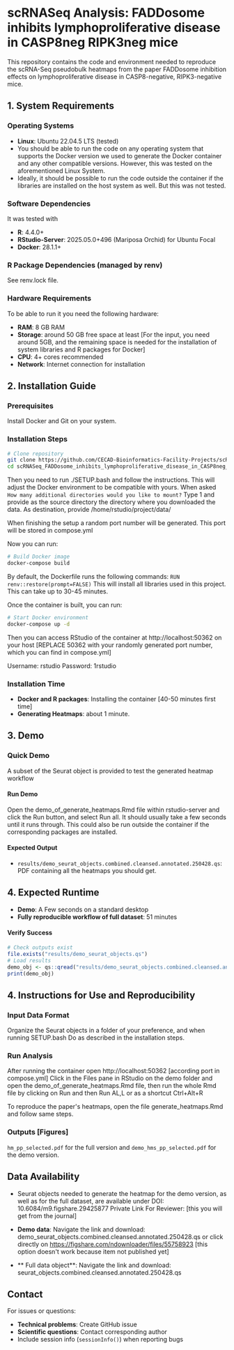 # scRNASeq Analysis: FADDosome inhibits lymphoproliferative disease in CASP8neg RIPK3neg mice

This repository contains the code and environment needed to reproduce the scRNA-Seq pseudobulk heatmaps from the paper FADDosome inhibition effects on lymphoproliferative disease in CASP8-negative, RIPK3-negative mice.

## 1. System Requirements

### Operating Systems 
- **Linux**: Ubuntu 22.04.5 LTS (tested)
- You should be able to run the code on any operating system that supports the Docker version we used to generate the Docker container and any other compatible versions. However, this was tested on the aforementioned Linux System.
- Ideally, it should be possible to run the code outside the container if the libraries are installed on the host system as well. But this was not tested.

### Software Dependencies
It was tested with
- **R**: 4.4.0+ 
- **RStudio-Server**: 2025.05.0+496 (Mariposa Orchid) for Ubuntu Focal
- **Docker**: 28.1.1+

### R Package Dependencies (managed by renv)
See renv.lock file.

### Hardware Requirements
To be able to run it you need the following hardware:
- **RAM**: 8 GB RAM
- **Storage**: around 50 GB free space at least 
[For the input, you need around 5GB, and the remaining space is needed for the installation of system libraries and R packages for Docker]
- **CPU**: 4+ cores recommended
- **Network**: Internet connection for installation

## 2. Installation Guide

### Prerequisites
Install Docker and Git on your system. 

### Installation Steps

```bash
# Clone repository
git clone https://github.com/CECAD-Bioinformatics-Facility-Projects/scRNASeq_FADDosome_inhibits_lymphoproliferative_disease_in_CASP8neg_RIPK3neg_mice.git
cd scRNASeq_FADDosome_inhibits_lymphoproliferative_disease_in_CASP8neg_RIPK3neg_mice
```
Then you need to run ./SETUP.bash and follow the instructions. This will adjust
the Docker environment to be compatible with yours. When asked
`How many additional directories would you like to mount?` Type 1 and provide
as the source directory the directory where you downloaded the data. As destination,
provide /home/rstudio/project/data/

When finishing the setup a random port number will be generated. This port will
be stored in compose.yml

Now you can run:
```bash
# Build Docker image
docker-compose build
```

By default, the Dockerfile runs the following commands:
`RUN renv::restore(prompt=FALSE)`
This will install all libraries used in this project. This can take up to 30-45 minutes. 

Once the container is built, you can run:
```bash
# Start Docker environment
docker-compose up -d
```

Then you can access RStudio of the container at http://localhost:50362 on your host 
[REPLACE 50362 with your randomly generated port number, which you can find
in compose.yml]

Username: rstudio
Password: 1rstudio


### Installation Time

- **Docker and R packages**: Installing the container [40-50 minutes first time]
- **Generating Heatmaps**: about 1 minute.


## 3. Demo

### Quick Demo
A subset of the Seurat object is provided to test the generated heatmap workflow

#### Run Demo
Open the demo_of_generate_heatmaps.Rmd file within rstudio-server and click
the Run button, and select Run all. It should usually take a few seconds until it
runs through. This could also be run outside the container if the corresponding
packages are installed.


#### Expected Output
- `results/demo_seurat_objects.combined.cleansed.annotated.250428.qs`: PDF
containing all the heatmaps you should get.

## 4. Expected Runtime
- **Demo**: A Few seconds on a standard desktop
- **Fully reproducible workflow of full dataset**: 51 minutes

#### Verify Success
```r
# Check outputs exist
file.exists("results/demo_seurat_objects.qs")
# Load results
demo_obj <- qs::qread("results/demo_seurat_objects.combined.cleansed.annotated.250428.qs")
print(demo_obj)
```

## 4. Instructions for Use and Reproducibility

### Input Data Format

Organize the Seurat objects in a folder of your preference, and when running
SETUP.bash Do as described in the installation steps.

### Run Analysis
After running the container open http://localhost:50362 [according port in compose.yml]
Click in the Files pane in RStudio on the demo folder and open the demo_of_generate_heatmaps.Rmd
file, then run the whole Rmd file by clicking on Run and then Run AL,L or as a shortcut
Ctrl+Alt+R

To reproduce the paper's heatmaps, open the file generate_heatmaps.Rmd and follow
same steps.

### Outputs [Figures]
`hm_pp_selected.pdf` for the full version and `demo_hms_pp_selected.pdf` for the demo version.


## Data Availability

- Seurat objects needed to generate the heatmap for the demo version, as well as
for the full dataset, are available under
DOI: 10.6084/m9.figshare.29425877
Private Link For Reviewer: [this you will get from the journal]

- **Demo data**: Navigate the link and download: demo_seurat_objects.combined.cleansed.annotated.250428.qs 
or click directly on https://figshare.com/ndownloader/files/55758923 [this option doesn't work because item not published yet]

- ** Full data object**:  Navigate the link and download: seurat_objects.combined.cleansed.annotated.250428.qs 

## Contact

For issues or questions:
- **Technical problems**: Create GitHub issue
- **Scientific questions**: Contact corresponding author
- Include session info (`sessionInfo()`) when reporting bugs
